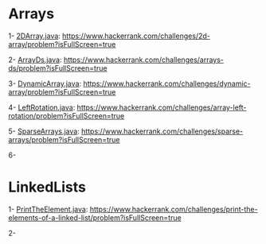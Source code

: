 # Arrays

1- [2DArray.java](./array/q1/ArrayTwoD.java): https://www.hackerrank.com/challenges/2d-array/problem?isFullScreen=true

2- [ArrayDs.java](./array/q2/ArrayDs.java): https://www.hackerrank.com/challenges/arrays-ds/problem?isFullScreen=true

3- [DynamicArray.java](./array/q3/DynamicArray.java): https://www.hackerrank.com/challenges/dynamic-array/problem?isFullScreen=true

4- [LeftRotation.java](./array/q4/LeftRotation.java): https://www.hackerrank.com/challenges/array-left-rotation/problem?isFullScreen=true

5- [SparseArrays.java](./array/q5/SparseArrays.java): https://www.hackerrank.com/challenges/sparse-arrays/problem?isFullScreen=true

6- 


# LinkedLists

1- [PrintTheElement.java](./linkedList/q1/PrintTheElements.java): https://www.hackerrank.com/challenges/print-the-elements-of-a-linked-list/problem?isFullScreen=true

2- 


